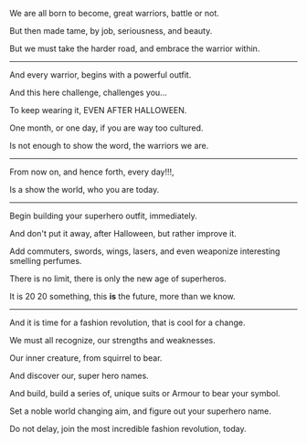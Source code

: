 We are all born to become,
great warriors, battle or not.

But then made tame,
by job, seriousness, and beauty. 

But we must take the harder road,
and embrace the warrior within.

---

And every warrior,
begins with a powerful outfit.

And this here challenge,
challenges you...

To keep wearing it,
EVEN AFTER HALLOWEEN.

One month, or one day,
if you are way too cultured.

Is not enough to show the word,
the warriors we are.

---

From now on, and hence forth,
every day!!!,

Is a show the world,
who you are today.

---

Begin building your superhero outfit,
immediately.

And don't put it away,
after Halloween, but rather improve it.

Add commuters, swords, wings,
lasers, and even weaponize interesting smelling perfumes.

There is no limit,
there is only the new age of superheros.

It is 20 20 something,
this __is__ the future, more than we know.

---

And it is time for a fashion revolution,
that is cool for a change.

We must all recognize,
our strengths and weaknesses.

Our inner creature,
from squirrel to bear.

And discover our,
super hero names.

And build, build a series of,
unique suits or Armour to bear your symbol.

Set a noble world changing aim,
and figure out your superhero name.

Do not delay, 
join the most incredible fashion revolution, today.
